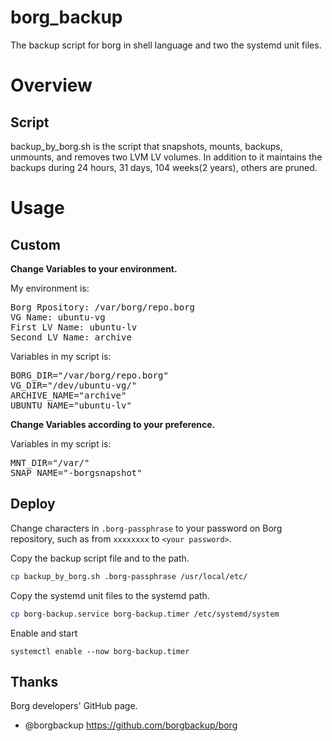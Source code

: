 # borg_backup
The backup script for borg in shell language and two the systemd unit files.

# Overview

## Script

backup_by_borg.sh is the script that snapshots, mounts, backups, unmounts, and removes two LVM LV volumes.
In addition to it maintains the backups during 24 hours, 31 days, 104 weeks(2 years), others are pruned.

# Usage

## Custom

**Change Variables to your environment.**

My environment is:
<pre>
Borg Rpository: /var/borg/repo.borg
VG Name: ubuntu-vg
First LV Name: ubuntu-lv
Second LV Name: archive
</pre>

Variables in my script is:
<pre>
BORG_DIR="/var/borg/repo.borg"
VG_DIR="/dev/ubuntu-vg/"
ARCHIVE_NAME="archive"
UBUNTU_NAME="ubuntu-lv"
</pre>

**Change Variables according to your preference.**

Variables in my script is:
<pre>
MNT_DIR="/var/"
SNAP_NAME="-borgsnapshot"
</pre>

## Deploy

Change characters in `.borg-passphrase` to your password on Borg repository, such as from `xxxxxxxx` to `<your password>`.

Copy the backup script file and to the path.
```bash
cp backup_by_borg.sh .borg-passphrase /usr/local/etc/
```

Copy the systemd unit files to the systemd path.
```bash
cp borg-backup.service borg-backup.timer /etc/systemd/system
```
Enable and start
```
systemctl enable --now borg-backup.timer
```

## Thanks
Borg developers' GitHub page.
- @borgbackup https://github.com/borgbackup/borg
